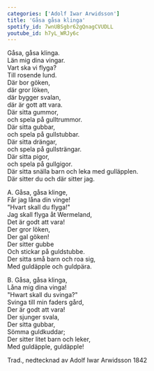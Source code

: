 ```yaml
---
categories: ['Adolf Iwar Arwidsson']
title: 'Gåsa gåsa klinga'
spotify_id: 7wnUBSgbr62gQnagCVUDLL
youtube_id: h7yL_WRJy6c
---
```


Gåsa, gåsa klinga.  
Län mig dina vingar.  
Vart ska vi flyga?  
Till rosende lund.  
Där bor göken,  
där gror löken,  
där bygger svalan,  
där är gott att vara.  
Där sitta gummor,  
och spela på gulltrummor.  
Där sitta gubbar,  
och spela på gullstubbar.  
Där sitta drängar,  
och spela på gullsträngar.  
Där sitta pigor,  
och spela på gullgigor.  
Där sitta snälla barn och leka med gulläpplen.  
Där sitter du och där sitter jag.


A.
Gåsa, gåsa klinge,  
Får jag låna din vinge!  
"Hvart skall du flyga!"  
Jag skall flyga åt Wermeland,  
Det är godt att vara!  
Der gror löken,  
Der gal göken!  
Der sitter gubbe  
Och stickar på guldstubbe.  
Der sitta små barn och roa sig,  
Med guldäpple och guldpära.


B.
Gåsa, gåsa klinga,  
Låna mig dina vinga!  
"Hwart skall du svinga?"  
Svinga till min faders gård,  
Der är godt att vara!  
Der sjunger svala,  
Der sitta gubbar,  
Sömma guldkuddar;  
Der sitter litet barn och leker,  
Med guldäpple, guldäpple!


Trad., nedtecknad av Adolf Iwar Arwidsson 1842
